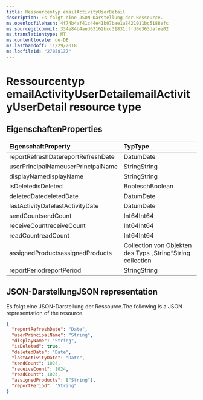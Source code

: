 ```yaml
---
title: Ressourcentyp emailActivityUserDetail
description: Es folgt eine JSON-Darstellung der Ressource.
ms.openlocfilehash: 4f74b4af41c44e41b07bae1a8421011bc5188efc
ms.sourcegitcommit: 334e84b4aed63162bcc31831cffd6d363dafee02
ms.translationtype: MT
ms.contentlocale: de-DE
ms.lasthandoff: 11/29/2018
ms.locfileid: "27058137"
---
```

# <a name="emailactivityuserdetail-resource-type"></a><span data-ttu-id="4e549-103">Ressourcentyp emailActivityUserDetail</span><span class="sxs-lookup"><span data-stu-id="4e549-103">emailActivityUserDetail resource type</span></span>

## <a name="properties"></a><span data-ttu-id="4e549-104">Eigenschaften</span><span class="sxs-lookup"><span data-stu-id="4e549-104">Properties</span></span>

| <span data-ttu-id="4e549-105">Eigenschaft</span><span class="sxs-lookup"><span data-stu-id="4e549-105">Property</span></span>          | <span data-ttu-id="4e549-106">Typ</span><span class="sxs-lookup"><span data-stu-id="4e549-106">Type</span></span>              |
| :---------------- | :---------------- |
| <span data-ttu-id="4e549-107">reportRefreshDate</span><span class="sxs-lookup"><span data-stu-id="4e549-107">reportRefreshDate</span></span> | <span data-ttu-id="4e549-108">Datum</span><span class="sxs-lookup"><span data-stu-id="4e549-108">Date</span></span>              |
| <span data-ttu-id="4e549-109">userPrincipalName</span><span class="sxs-lookup"><span data-stu-id="4e549-109">userPrincipalName</span></span> | <span data-ttu-id="4e549-110">String</span><span class="sxs-lookup"><span data-stu-id="4e549-110">String</span></span>            |
| <span data-ttu-id="4e549-111">displayName</span><span class="sxs-lookup"><span data-stu-id="4e549-111">displayName</span></span>       | <span data-ttu-id="4e549-112">String</span><span class="sxs-lookup"><span data-stu-id="4e549-112">String</span></span>            |
| <span data-ttu-id="4e549-113">isDeleted</span><span class="sxs-lookup"><span data-stu-id="4e549-113">isDeleted</span></span>         | <span data-ttu-id="4e549-114">Boolesch</span><span class="sxs-lookup"><span data-stu-id="4e549-114">Boolean</span></span>           |
| <span data-ttu-id="4e549-115">deletedDate</span><span class="sxs-lookup"><span data-stu-id="4e549-115">deletedDate</span></span>       | <span data-ttu-id="4e549-116">Datum</span><span class="sxs-lookup"><span data-stu-id="4e549-116">Date</span></span>              |
| <span data-ttu-id="4e549-117">lastActivityDate</span><span class="sxs-lookup"><span data-stu-id="4e549-117">lastActivityDate</span></span>  | <span data-ttu-id="4e549-118">Datum</span><span class="sxs-lookup"><span data-stu-id="4e549-118">Date</span></span>              |
| <span data-ttu-id="4e549-119">sendCount</span><span class="sxs-lookup"><span data-stu-id="4e549-119">sendCount</span></span>         | <span data-ttu-id="4e549-120">Int64</span><span class="sxs-lookup"><span data-stu-id="4e549-120">Int64</span></span>             |
| <span data-ttu-id="4e549-121">receiveCount</span><span class="sxs-lookup"><span data-stu-id="4e549-121">receiveCount</span></span>      | <span data-ttu-id="4e549-122">Int64</span><span class="sxs-lookup"><span data-stu-id="4e549-122">Int64</span></span>             |
| <span data-ttu-id="4e549-123">readCount</span><span class="sxs-lookup"><span data-stu-id="4e549-123">readCount</span></span>         | <span data-ttu-id="4e549-124">Int64</span><span class="sxs-lookup"><span data-stu-id="4e549-124">Int64</span></span>             |
| <span data-ttu-id="4e549-125">assignedProducts</span><span class="sxs-lookup"><span data-stu-id="4e549-125">assignedProducts</span></span>  | <span data-ttu-id="4e549-126">Collection von Objekten des Typs „String“</span><span class="sxs-lookup"><span data-stu-id="4e549-126">String collection</span></span> |
| <span data-ttu-id="4e549-127">reportPeriod</span><span class="sxs-lookup"><span data-stu-id="4e549-127">reportPeriod</span></span>      | <span data-ttu-id="4e549-128">String</span><span class="sxs-lookup"><span data-stu-id="4e549-128">String</span></span>            |

## <a name="json-representation"></a><span data-ttu-id="4e549-129">JSON-Darstellung</span><span class="sxs-lookup"><span data-stu-id="4e549-129">JSON representation</span></span>

<span data-ttu-id="4e549-130">Es folgt eine JSON-Darstellung der Ressource.</span><span class="sxs-lookup"><span data-stu-id="4e549-130">The following is a JSON representation of the resource.</span></span>

<!-- {
  "blockType": "resource",
  "@odata.type": "microsoft.graph.emailActivityUserDetail"
} -->

```json
{
  "reportRefreshDate": "Date", 
  "userPrincipalName": "String", 
  "displayName": "String", 
  "isDeleted": true, 
  "deletedDate": "Date", 
  "lastActivityDate": "Date", 
  "sendCount": 1024, 
  "receiveCount": 1024, 
  "readCount": 1024, 
  "assignedProducts": ["String"], 
  "reportPeriod": "String"
}
```
